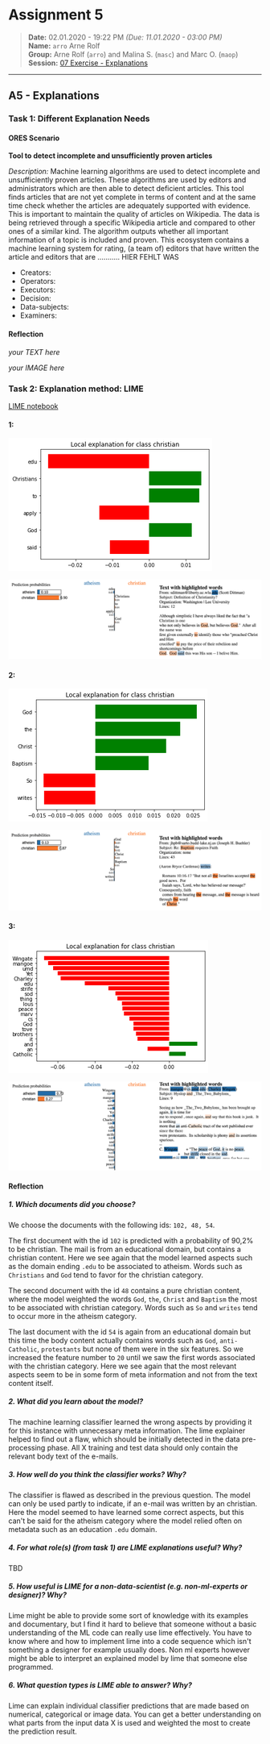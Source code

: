 # Assignment 5
> **Date:** 02.01.2020 - 19:22 PM *(Due: 11.01.2020 - 03:00 PM)*<br>
> **Name:** `arro` Arne Rolf<br>
> **Group:** Arne Rolf (`arro`) and Malina S. (`masc`) and Marc O. (`maop`)<br>
> **Session:** [07 Exercise - Explanations](https://github.com/FUB-HCC/hcds-winter-2020/wiki/07_exercise)   
----

## A5 - Explanations

### Task 1: Different Explanation Needs

#### ORES Scenario
**Tool to detect incomplete and unsufficiently proven articles**

*Description:* Machine learning algorithms are used to detect incomplete and unsufficiently proven articles. These algorithms are used by editors and administrators which are then able to detect deficient articles. This tool finds articles that are not yet complete in terms of content and at the same time check whether the articles are adequately supported with evidence. This is important to maintain the quality of articles on Wikipedia. The data is being retrieved through a specific Wikipedia article and compared to other ones of a similar kind. The algorithm outputs whether all important information of a topic is included and proven. This ecosystem contains a machine learning system for rating, (a team of) editors that have written the article and editors that are ........... HIER FEHLT WAS

* Creators:
* Operators:
* Executors:
* Decision:
* Data-subjects:
* Examiners: 


#### Reflection
_your TEXT here_

_your IMAGE here_

### Task 2: Explanation method: LIME

<!-- [LIME notebook](/assignments/A5_Explanation/arro/Lime.ipynb) -->
[LIME notebook](https://github.com/FUB-HCC/hcds-winter-2020/blob/main/assignments/A5_Explanation/arro/Lime.ipynb)

#### 1:
<img src="01_01.png" style="background-color:white;" />

![01_02](01_02.png)

#### 2:
<img src="02_01.png" style="background-color:white;" />

![02_02](02_02.png)

#### 3:
<img src="03_01.png" style="background-color:white;" />

![03_02](03_02.png)

#### Reflection

##### 1. Which documents did you choose? 
We choose the documents with the following ids: `102, 48, 54`.

The first document with the id `102` is predicted with a probability of 90,2% to be christian. The mail is from an educational domain, but contains a christian content.
Here we see again that the model learned aspects such as the domain ending `.edu` to be associated to atheism. Words such as `Christians` and `God` tend to favor for the christian category.

The second document with the id `48` contains a pure christian content, where the model weighted the words `God`, `the`, `Christ` and `Baptism` the most to be associated with christian category. Words such as `So` and `writes` tend to occur more in the atheism category.

The last document with the id `54` is again from an educational domain but this time the body content actually contains words such as `God`, `anti-Catholic`, `protestants` but none of them were in the six features. So we increased the feature number to `20` until we saw the first words associated with the christian category. Here we see again that the most relevant aspects seem to be in some form of meta information and not from the text content itself.

##### 2. What did you learn about the model?
The machine learning classifier learned the wrong aspects by providing it for this instance with unnecessary meta information. The lime explainer helped to find out a flaw, which should be initially detected in the data pre-processing phase. All X training and test data should only contain the relevant body text of the e-mails.

##### 3. How well do you think the classifier works? Why?
The classifier is flawed as described in the previous question. The model can only be used partly to indicate, if an e-mail was written by an christian. Here the model seemed to have learned some correct aspects, but this can't be said for the atheism category where the model relied often on metadata such as an education `.edu` domain.

##### 4. For what role(s) (from task 1) are LIME explanations useful? Why?
TBD

##### 5. How useful is LIME for a non-data-scientist (e.g. non-ml-experts or designer)? Why?
Lime might be able to provide some sort of knowledge with its examples and documentary, but I find it hard to believe that someone without a basic understanding of the ML code can really use lime effectively. You have to know where and how to implement lime into a code sequence which isn't something a designer for example usually does. Non ml experts however might be able to interpret an explained model by lime that someone else programmed.

##### 6. What question types is LIME able to answer? Why?
Lime can explain individual classifier predictions that are made based on numerical, categorical or image data. You can get a better understanding on what parts from the input data X is used and weighted the most to create the prediction result.
